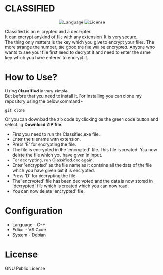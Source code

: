 # CLASSIFIED
<p align="center">
<a href="https://github.com/Shreejan-35/Classified"><img src="https://img.shields.io/badge/Language-c++-green.svg" alt="Language"></a>
<a href="https://github.com/Shreejan-35/Classified/blob/master/LICENSE"><img src="https://img.shields.io/badge/License-GNU-blue.svg" alt="License"></a>
</p>

Classified is an encrypted and a decrypter.
<br>
It can encrypt anykind of file with any extension. It is very secure.
<br>
The thing only matters is the key which you give to encrypt your files. The more strange the number, the good the file will be encrypted. Anyone who wants to see your file first need to decrypt it and need to enter the same key which you have entered to encrypt it.

# How to Use?
Using **Classified** is very simple. 
<br>
But before that you need to install it. For installing you can clone my repository using the below command - 
```
git clone 
```
Or you can download the zip code by clicking on the green code button and selecting **Download ZIP file**.

- First you need to run the Classified.exe file. 
- Enter the filename with extension.
- Press 'E' for encrypting the file. 
- The file is encrypted in the 'encrypted' file. This file is created. You now delete the file which you have given in input.
- For decrypting, run Classified.exe again.
- Enter 'encrypted' as the file name as it contains all the data of the file which you have given but it is encrypted.
- Press 'D' for decrypting the file.
- The 'encrypted' file has been decrypted and the data is now stored in 'decrypted' file which is created which you can now read.
- You can now delete 'encrypted' file.

# Configuration
- Language - C++
- Editor - VS Code
- System - Debian

# License
GNU Public License

